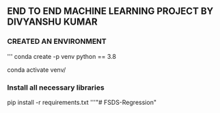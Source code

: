 ## END TO END MACHINE LEARNING PROJECT BY DIVYANSHU KUMAR

### CREATED AN ENVIRONMENT
'''
conda create -p venv python == 3.8

conda activate venv/


### Install all necessary libraries

pip install -r requirements.txt
'''"# FSDS-Regression" 
